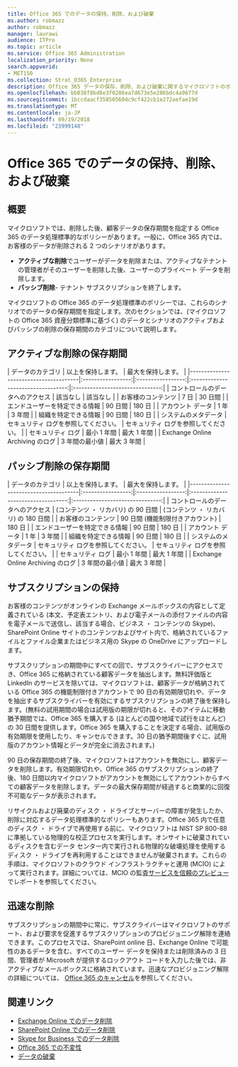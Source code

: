 ```yaml
---
title: Office 365 でのデータの保持、削除、および破棄
ms.author: robmazz
author: robmazz
manager: laurawi
audience: ITPro
ms.topic: article
ms.service: Office 365 Administration
localization_priority: None
search.appverid:
- MET150
ms.collection: Strat_O365_Enterprise
description: Office 365 データの保存、削除、および破棄に関するマイクロソフトのポリシーの概要について説明します。
ms.openlocfilehash: bb038f8bd8e3f0286ea7d673e5e286bdc4a9677d
ms.sourcegitcommit: 1bccdaacf358505604c9cf422cb1e272aefae19d
ms.translationtype: MT
ms.contentlocale: ja-JP
ms.lasthandoff: 09/19/2018
ms.locfileid: "23999148"
---
```

# <a name="data-retention-deletion-and-destruction-in-office-365"></a>Office 365 でのデータの保持、削除、および破棄

## <a name="introduction"></a>概要
マイクロソフトでは、削除した後、顧客データの保存期間を指定する Office 365 のデータ処理標準的なポリシーがあります。一般に、Office 365 内では、お客様のデータが削除される 2 つのシナリオがあります。
- **アクティブな削除**でユーザーがデータを削除または、アクティブなテナントの管理者がそのユーザーを削除した後、ユーザーのプライベート データを削除します。
- **パッシブ削除**- テナント サブスクリプションを終了します。

マイクロソフトの Office 365 のデータ処理標準のポリシーでは、これらのシナリオでのデータの保存期間を指定します。次のセクションでは、(マイクロソフトの Office 365 資産分類標準に基づく) のデータとシナリオのアクティブおよびパッシブの削除の保存期間のカテゴリについて説明します。

## <a name="active-deletion-retention"></a>アクティブな削除の保存期間

| データのカテゴリ | 以上を保持します。 | 最大を保持します。 |
|---------------------------------------|:-----------------:|:-----------------:|:----------------------------------:|:-------------------------------:|
| コントロールのデータへのアクセス | 該当なし | 該当なし |
| お客様のコンテンツ | 7 日 | 30 日間 |
| エンドユーザーを特定できる情報 | 90 日間 | 180 日 |
| アカウント データ | 1 年 | 3 年間 |
| 組織を特定できる情報 | 90 日間 | 180 日 |
| システムのメタデータ | セキュリティ ログを参照してください。 | セキュリティ ログを参照してください。 |
| セキュリティ ログ | 最小 1 年間 | 最大 1 年間 |
| Exchange Online Archiving のログ | 3 年間の最小値 | 最大 3 年間 |

## <a name="passive-deletion-retention"></a>パッシブ削除の保存期間

| データのカテゴリ | 以上を保持します。 | 最大を保持します。 |
|---------------------------------------|:-----------------:|:-----------------:|:----------------------------------:|:-------------------------------:|
| コントロールのデータへのアクセス | (コンテンツ ・ リカバリ) の 90 日間 | (コンテンツ ・ リカバリ) の 180 日間 |
| お客様のコンテンツ | 90 日間 (機能制限付きアカウント) | 180 日 |
| エンドユーザーを特定できる情報 | 90 日間 | 180 日 |
| アカウント データ | 1 年 | 3 年間 |
| 組織を特定できる情報 | 90 日間 | 180 日 |
| システムのメタデータ | セキュリティ ログを参照してください。 | セキュリティ ログを参照してください。 |
| セキュリティ ログ | 最小 1 年間 | 最大 1 年間 |
| Exchange Online Archiving のログ | 3 年間の最小値 | 最大 3 年間 |

## <a name="subscription-rentention"></a>サブスクリプションの保持

お客様のコンテンツがオンラインの Exchange メールボックスの内容として定義されている (本文、予定表エントリ、および電子メールの添付ファイルの内容を電子メールで送信し、該当する場合、ビジネス ・ コンテンツの Skype)、SharePoint Online サイトのコンテンツおよびサイト内で、格納されているファイルとファイル企業またはビジネス用の Skype の OneDrive にアップロードします。

サブスクリプションの期間中にすべての回で、サブスクライバーにアクセスでき、Office 365 に格納されている顧客データを抽出します。無料評価版と LinkedIn のサービスを除いては、マイクロソフトは、顧客データが格納されている Office 365 の機能制限付きアカウントで 90 日の有効期限切れや、データを抽出するサブスクライバーを有効にするサブスクリプションの終了後を保持します。(無料の試用期間の場合は試用版の期限が切れると、そのアイテムに移動猶予期間では、Office 365 を購入する (ほとんどの国や地域で試行をほとんど) の 30 日間を提供します。Office 365 を購入することを決定する場合、試用版の有効期限を使用したり、キャンセルできます。30 日の猶予期間後すぐに、試用版のアカウント情報とデータが完全に消去されます。)

90 日の保存期間の終了後、マイクロソフトはアカウントを無効にし、顧客データを削除します。有効期限切れや、Office 365 のサブスクリプションの終了後、180 日間以内マイクロソフトがアカウントを無効にしてアカウントからすべての顧客データを削除します。データの最大保存期間が経過すると商業的に回復不可能なデータが表示されます。

リサイクルおよび廃棄のディスク ・ ドライブとサーバーの障害が発生したか、削除に対応するデータ処理標準的なポリシーもあります。Office 365 内で任意のディスク ・ ドライブで再使用する前に、マイクロソフトは NIST SP 800-88 に準拠している物理的な校正プロセスを実行します。オンサイトに破棄されているディスクを含むデータ センター内で実行される物理的な破壊処理を使用するディスク ・ ドライブを再利用することはできませんが破棄されます。これらの手順は、マイクロソフトのクラウド インフラストラクチャと運用 (MCIO) によって実行されます。詳細については、MCIO の監査[サービスを信頼のプレビュー](https://aka.ms/STP)でレポートを参照してください。

## <a name="expedited-deletion"></a>迅速な削除
サブスクリプションの期間中に常に、サブスクライバーはマイクロソフトのサポート、および要求を促進するサブスクリプションのプロビジョニング解除を連絡できます。このプロセスでは、SharePoint online 日、Exchange Online で可能性のあるデータを含む、すべてのユーザー データを保持または削除済みの 3 日間、管理者が Microsoft が提供するロックアウト コードを入力した後では、非アクティブなメールボックスに格納されています。迅速なプロビジョニング解除の詳細については、 [Office 365 のキャンセル](https://support.office.com/article/Cancel-Office-365-for-business-b1bc0bef-4608-4601-813a-cdd9f746709a)を参照してください。

## <a name="related-links"></a>関連リンク
- [Exchange Online でのデータ削除](office-365-exchange-online-data-deletion.md)
- [SharePoint Online でのデータ削除](office-365-sharepoint-online-data-deletion.md)
- [Skype for Business でのデータ削除](office-365-skype-data-deletion.md)
- [Office 365 での不変性](office-365-data-immutability.md)
- [データの破棄](office-365-data-destruction.md)